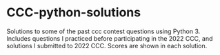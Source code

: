 # CCC-python-solutions
Solutions to some of the past ccc contest questions using Python 3. Includes questions I practiced before participating in the 2022 CCC, and solutions I submitted to 2022 CCC. Scores are shown in each solution.
